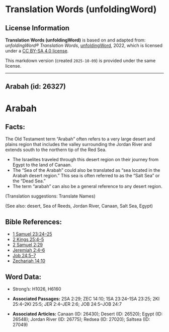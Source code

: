 # Translation Words (unfoldingWord)

## License Information

**Translation Words (unfoldingWord)** is based on and adapted from: _unfoldingWord® Translation Words_, [unfoldingWord](https://unfoldingword.org/utw), 2022, which is licensed under a [CC BY-SA 4.0 license](https://creativecommons.org/licenses/by-sa/4.0/legalcode.en).

This markdown version (created `2025-10-09`) is provided under the same license.



--------------------------------

## Arabah (id: 26327)

Arabah
======

Facts:
------

The Old Testament term “Arabah” often refers to a very large desert and plains region that includes the valley surrounding the Jordan River and extends south to the northern tip of the Red Sea.

* The Israelites traveled through this desert region on their journey from Egypt to the land of Canaan.
* The “Sea of the Arabah” could also be translated as “sea located in the Arabah desert region.” This sea is often referred to as the “Salt Sea” or the “Dead Sea.”
* The term “arabah” can also be a general reference to any desert region.

(Translation suggestions: Translate Names)

(See also: desert, Sea of Reeds, Jordan River, Canaan, Salt Sea, Egypt)

Bible References:
-----------------

* [1 Samuel 23:24–25](https://ref.ly/1Sam23:24-1Sam23:25)
* [2 Kings 25:4–5](https://ref.ly/2Kgs25:4-2Kgs25:5)
* [2 Samuel 2:29](https://ref.ly/2Sam2:29)
* [Jeremiah 2:4–6](https://ref.ly/Jer2:4-Jer2:6)
* [Job 24:5–7](https://ref.ly/Job24:5-Job24:7)
* [Zechariah 14:10](https://ref.ly/Zech14:10)

Word Data:
----------

* Strong’s: H1026, H6160

* **Associated Passages:** 2SA 2:29; ZEC 14:10; 1SA 23:24–1SA 23:25; 2KI 25:4–2KI 25:5; JER 2:4–JER 2:6; JOB 24:5–JOB 24:7
* **Associated Articles:** Canaan (ID: 26430); Desert (ID: 26520); Egypt (ID: 26548); Jordan River (ID: 26775); Redsea (ID: 27020); Saltsea (ID: 27049)


